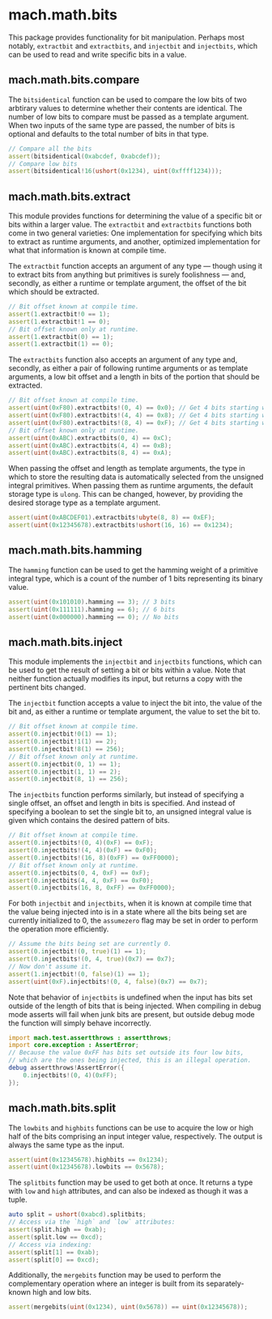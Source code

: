 # mach.math.bits


This package provides functionality for bit manipulation.
Perhaps most notably, `extractbit` and `extractbits`, and `injectbit` and
`injectbits`, which can be used to read and write specific bits in a value.


## mach.math.bits.compare


The `bitsidentical` function can be used to compare the low bits of two
arbtirary values to determine whether their contents are identical.
The number of low bits to compare must be passed as a template argument.
When two inputs of the same type are passed, the number of bits is optional
and defaults to the total number of bits in that type.

``` D
// Compare all the bits
assert(bitsidentical(0xabcdef, 0xabcdef));
// Compare low bits
assert(bitsidentical!16(ushort(0x1234), uint(0xffff1234)));
```


## mach.math.bits.extract


This module provides functions for determining the value of a specific bit
or bits within a larger value.
The `extractbit` and `extractbits` functions both come in two general varieties:
One implementation for specifying which bits to extract as runtime arguments,
and another, optimized implementation for what that information is known at
compile time.

The `extractbit` function accepts an argument of any type — though using it
to extract bits from anything but primitives is surely foolishness —
and, secondly, as either a runtime or template argument, the offset of the bit
which should be extracted.

``` D
// Bit offset known at compile time.
assert(1.extractbit!0 == 1);
assert(1.extractbit!1 == 0);
// Bit offset known only at runtime.
assert(1.extractbit(0) == 1);
assert(1.extractbit(1) == 0);
```


The `extractbits` function also accepts an argument of any type and, secondly,
as either a pair of following runtime arguments or as template arguments,
a low bit offset and a length in bits of the portion that should be extracted.

``` D
// Bit offset known at compile time.
assert(uint(0xF80).extractbits!(0, 4) == 0x0); // Get 4 bits starting with bit 0.
assert(uint(0xF80).extractbits!(4, 4) == 0x8); // Get 4 bits starting with bit 4.
assert(uint(0xF80).extractbits!(8, 4) == 0xF); // Get 4 bits starting with bit 8.
// Bit offset known only at runtime.
assert(uint(0xABC).extractbits(0, 4) == 0xC);
assert(uint(0xABC).extractbits(4, 4) == 0xB);
assert(uint(0xABC).extractbits(8, 4) == 0xA);
```


When passing the offset and length as template arguments, the type in which to
store the resulting data is automatically selected from the unsigned integral
primitives.
When passing them as runtime arguments, the default storage type is `ulong`.
This can be changed, however, by providing the desired storage type as a
template argument.

``` D
assert(uint(0xABCDEF01).extractbits!ubyte(8, 8) == 0xEF);
assert(uint(0x12345678).extractbits!ushort(16, 16) == 0x1234);
```


## mach.math.bits.hamming


The `hamming` function can be used to get the hamming weight of a primitive
integral type, which is a count of the number of 1 bits representing its
binary value.

``` D
assert(uint(0x101010).hamming == 3); // 3 bits
assert(uint(0x111111).hamming == 6); // 6 bits
assert(uint(0x000000).hamming == 0); // No bits
```


## mach.math.bits.inject


This module implements the `injectbit` and `injectbits` functions, which can be
used to get the result of setting a bit or bits within a value.
Note that neither function actually modifies its input, but returns a copy
with the pertinent bits changed.

The `injectbit` function accepts a value to inject the bit into, the value
of the bit and, as either a runtime or template argument, the value to set
the bit to.

``` D
// Bit offset known at compile time.
assert(0.injectbit!0(1) == 1);
assert(0.injectbit!1(1) == 2);
assert(0.injectbit!8(1) == 256);
// Bit offset known only at runtime.
assert(0.injectbit(0, 1) == 1);
assert(0.injectbit(1, 1) == 2);
assert(0.injectbit(8, 1) == 256);
```


The `injectbits` function performs similarly, but instead of specifying a single
offset, an offset and length in bits is specified. And instead of specifying a
boolean to set the single bit to, an unsigned integral value is given which
contains the desired pattern of bits.

``` D
// Bit offset known at compile time.
assert(0.injectbits!(0, 4)(0xF) == 0xF);
assert(0.injectbits!(4, 4)(0xF) == 0xF0);
assert(0.injectbits!(16, 8)(0xFF) == 0xFF0000);
// Bit offset known only at runtime.
assert(0.injectbits(0, 4, 0xF) == 0xF);
assert(0.injectbits(4, 4, 0xF) == 0xF0);
assert(0.injectbits(16, 8, 0xFF) == 0xFF0000);
```


For both `injectbit` and `injectbits`,
when it is known at compile time that the value being injected into is in a
state where all the bits being set are currently initialized to 0, the
`assumezero` flag may be set in order to perform the operation more efficiently.

``` D
// Assume the bits being set are currently 0.
assert(0.injectbit!(0, true)(1) == 1);
assert(0.injectbits!(0, 4, true)(0x7) == 0x7);
// Now don't assume it.
assert(1.injectbit!(0, false)(1) == 1);
assert(uint(0xF).injectbits!(0, 4, false)(0x7) == 0x7);
```


Note that behavior of `injectbits` is undefined when the input has bits set
outside of the length of bits that is being injected.
When compiling in debug mode asserts will fail when junk bits are present,
but outside debug mode the function will simply behave incorrectly.

``` D
import mach.test.assertthrows : assertthrows;
import core.exception : AssertError;
// Because the value 0xFF has bits set outside its four low bits,
// which are the ones being injected, this is an illegal operation.
debug assertthrows!AssertError({
    0.injectbits!(0, 4)(0xFF);
});
```


## mach.math.bits.split


The `lowbits` and `highbits` functions can be use to acquire the low or high
half of the bits comprising an input integer value, respectively.
The output is always the same type as the input.

``` D
assert(uint(0x12345678).highbits == 0x1234);
assert(uint(0x12345678).lowbits == 0x5678);
```


The `splitbits` function may be used to get both at once.
It returns a type with `low` and `high` attributes, and can also be indexed
as though it was a tuple.

``` D
auto split = ushort(0xabcd).splitbits;
// Access via the `high` and `low` attributes:
assert(split.high == 0xab);
assert(split.low == 0xcd);
// Access via indexing:
assert(split[1] == 0xab);
assert(split[0] == 0xcd);
```


Additionally, the `mergebits` function may be used to perform the complementary
operation where an integer is built from its separately-known high and low bits.

``` D
assert(mergebits(uint(0x1234), uint(0x5678)) == uint(0x12345678));
```


